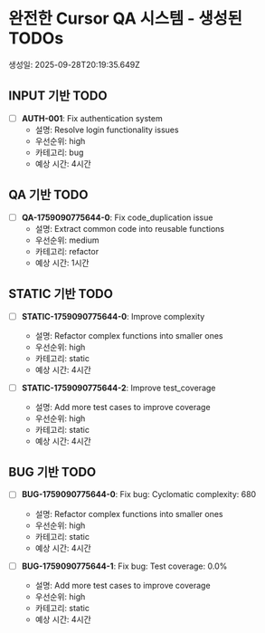 # 완전한 Cursor QA 시스템 - 생성된 TODOs

생성일: 2025-09-28T20:19:35.649Z

## INPUT 기반 TODO

- [ ] **AUTH-001**: Fix authentication system
  - 설명: Resolve login functionality issues
  - 우선순위: high
  - 카테고리: bug
  - 예상 시간: 4시간

## QA 기반 TODO

- [ ] **QA-1759090775644-0**: Fix code_duplication issue
  - 설명: Extract common code into reusable functions
  - 우선순위: medium
  - 카테고리: refactor
  - 예상 시간: 1시간

## STATIC 기반 TODO

- [ ] **STATIC-1759090775644-0**: Improve complexity
  - 설명: Refactor complex functions into smaller ones
  - 우선순위: high
  - 카테고리: static
  - 예상 시간: 4시간

- [ ] **STATIC-1759090775644-2**: Improve test_coverage
  - 설명: Add more test cases to improve coverage
  - 우선순위: high
  - 카테고리: static
  - 예상 시간: 4시간

## BUG 기반 TODO

- [ ] **BUG-1759090775644-0**: Fix bug: Cyclomatic complexity: 680
  - 설명: Refactor complex functions into smaller ones
  - 우선순위: high
  - 카테고리: static
  - 예상 시간: 4시간

- [ ] **BUG-1759090775644-1**: Fix bug: Test coverage: 0.0%
  - 설명: Add more test cases to improve coverage
  - 우선순위: high
  - 카테고리: static
  - 예상 시간: 4시간

